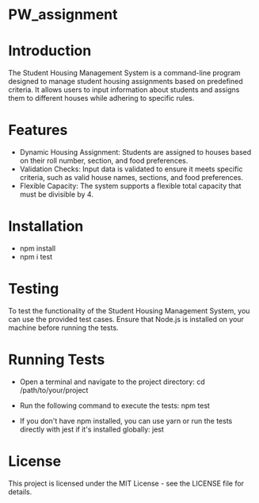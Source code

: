 # PW_assignment

# Introduction
The Student Housing Management System is a command-line program designed to manage student housing assignments based on predefined criteria. It allows users to input information about students and assigns them to different houses while adhering to specific rules.

# Features
- Dynamic Housing Assignment: Students are assigned to houses based on their roll number, section, and food preferences.
- Validation Checks: Input data is validated to ensure it meets specific criteria, such as valid house names, sections, and food preferences.
- Flexible Capacity: The system supports a flexible total capacity that must be divisible by 4.

# Installation
- npm install
- npm i test

# Testing
To test the functionality of the Student Housing Management System, you can use the provided test cases. Ensure that Node.js is installed on your machine before running the tests.

# Running Tests
- Open a terminal and navigate to the project directory:
cd /path/to/your/project

- Run the following command to execute the tests:
npm test

- If you don't have npm installed, you can use yarn or run the tests directly with jest if it's installed globally:
jest

# License
This project is licensed under the MIT License - see the LICENSE file for details.
